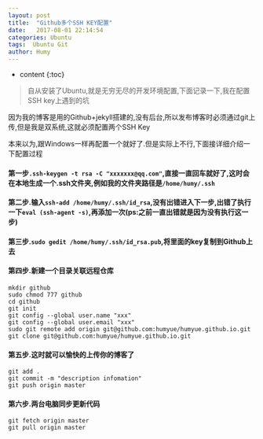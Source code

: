 ```yaml
---
layout: post
title:  "Github多个SSH KEY配置"
date:   2017-08-01 22:14:54
categories: Ubuntu
tags:  Ubuntu Git
author: Humy
---
```

* content
{:toc}

>自从安装了Ubuntu,就是无穷无尽的开发环境配置,下面记录一下,我在配置SSH key上遇到的坑




因为我的博客是用的Github+jekyll搭建的,没有后台,所以发布博客时必须通过git上传,但是我是双系统,这就必须配置两个SSH Key

本来以为,跟Windows一样再配置一个就好了.但是实际上不行,下面接详细介绍一下配置过程

#### 第一步`.ssh-keygen -t rsa -C "xxxxxxx@qq.com"`,直接一直回车就好了,这时会在本地生成一个.ssh文件夹,例如我的文件夹路径是`/home/humy/.ssh`

#### 第二步.输入`ssh-add /home/humy/.ssh/id_rsa`,没有出错进入下一步,出错了执行一下`eval (ssh-agent -s)`,再添加一次(ps:之前一直出错就是因为没有执行这一步)

#### 第三步.`sudo gedit /home/humy/.ssh/id_rsa.pub`,将里面的key复制到Github上去

#### 第四步.新建一个目录关联远程仓库

```
mkdir github
sudo chmod 777 github
cd github
git init
git config --global user.name "xxx"
git config --global user.email "xxx"
sudo git remote add origin git@github.com:humyue/humyue.github.io.git
git clone git@github.com:humyue/humyue.github.io.git
```
#### 第五步.这时就可以愉快的上传你的博客了

```
git add .
git commit -m "description infomation"
git push origin master
```
#### 第六步.两台电脑同步更新代码

```
git fetch origin master
git pull origin master
```
